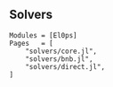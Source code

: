## Solvers

```@autodocs
Modules = [El0ps]
Pages   = [
    "solvers/core.jl",
    "solvers/bnb.jl",
    "solvers/direct.jl",
]
```